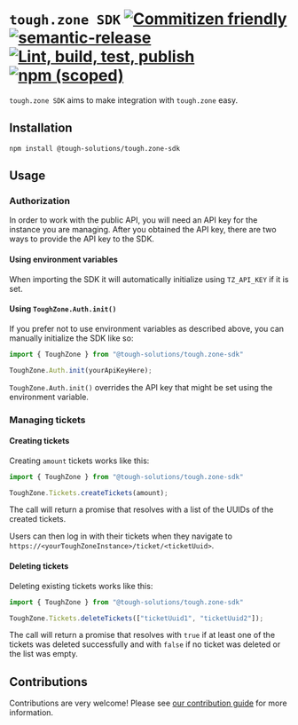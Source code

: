 # `tough.zone SDK` [![Commitizen friendly](https://img.shields.io/badge/commitizen-friendly-brightgreen.svg)](http://commitizen.github.io/cz-cli/) [![semantic-release](https://img.shields.io/badge/%20%20%F0%9F%93%A6%F0%9F%9A%80-semantic--release-e10079.svg)](https://github.com/semantic-release/semantic-release) [![Lint, build, test, publish](https://github.com/tough.solutions/tough.zone-sdk/actions/workflows/lint-build-test-publish.yml/badge.svg)](https://github.com/tough.solutions/tough.zone-sdk/actions/workflows/lint-build-test-publish.yml) [![npm (scoped)](https://img.shields.io/npm/v/@tough-solutions/tough.zone-sdk)](https://www.npmjs.com/package/@tough-solutions/tough.zone-sdk)

`tough.zone SDK` aims to make integration with `tough.zone` easy.

## Installation

```shell script
npm install @tough-solutions/tough.zone-sdk
```

## Usage

### Authorization

In order to work with the public API, you will need an API key for the instance you are managing.
After you obtained the API key, there are two ways to provide the API key to the SDK.

#### Using environment variables

When importing the SDK it will automatically initialize using `TZ_API_KEY` if it is set.

#### Using `ToughZone.Auth.init()`

If you prefer not to use environment variables as described above, you can manually initialize the SDK like so:

```typescript
import { ToughZone } from "@tough-solutions/tough.zone-sdk"

ToughZone.Auth.init(yourApiKeyHere);
```

`ToughZone.Auth.init()` overrides the API key that might be set using the environment variable.

### Managing tickets

#### Creating tickets

Creating `amount` tickets works like this:

```typescript
import { ToughZone } from "@tough-solutions/tough.zone-sdk"

ToughZone.Tickets.createTickets(amount);
```

The call will return a promise that resolves with a list of the UUIDs of the created tickets.

Users can then log in with their tickets when they navigate to `https://<yourToughZoneInstance>/ticket/<ticketUuid>`.

#### Deleting tickets

Deleting existing tickets works like this:

```typescript
import { ToughZone } from "@tough-solutions/tough.zone-sdk"

ToughZone.Tickets.deleteTickets(["ticketUuid1", "ticketUuid2"]);
```

The call will return a promise that resolves with `true` if at least one of the tickets was deleted successfully and with `false` if no ticket was deleted or the list was empty.

## Contributions

Contributions are very welcome! Please see [our contribution guide](CONTRIBUTING.md) for more information.
